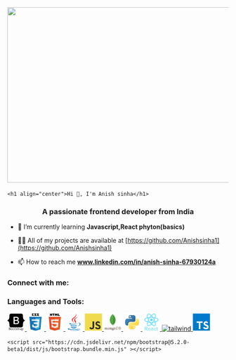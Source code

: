 <!doctype html>
<html lang="en">
  <head>
    <meta charset="utf-8">
    <meta name="viewport" content="width=device-width, initial-scale=1">
    <title>Bootstrap By SKILLHUB</title>
    <link href="https://cdn.jsdelivr.net/npm/bootstrap@5.2.0-beta1/dist/css/bootstrap.min.css" rel="stylesheet">
  </head>
  <body>
    <img   width="900" height="400" class="m-4"src="https://media2.giphy.com/media/coxQHKASG60HrHtvkt/giphy.gif?cid=6c09b9526xz3z2tlx0nfc67pja24emb3reh7onoo4u0l2cni&ep=v1_gifs_search&rid=giphy.gif&ct=g">

    <h1 align="center">Hi 👋, I'm Anish sinha</h1>
<h3 align="center">A passionate frontend developer from India</h3>

- 🌱 I’m currently learning **Javascript,React phyton(basics)**

- 👨‍💻 All of my projects are available at [https://github.com/Anishsinha1](https://github.com/Anishsinha1)

- 📫 How to reach me **www.linkedin.com/in/anish-sinha-67930124a**

<h3 align="left">Connect with me:</h3>
<p align="left">
</p>

<h3 align="left">Languages and Tools:</h3>
<p align="left"> <a href="https://getbootstrap.com" target="_blank" rel="noreferrer"> <img src="https://raw.githubusercontent.com/devicons/devicon/master/icons/bootstrap/bootstrap-plain-wordmark.svg" alt="bootstrap" width="40" height="40"/> </a> <a href="https://www.w3schools.com/css/" target="_blank" rel="noreferrer"> <img src="https://raw.githubusercontent.com/devicons/devicon/master/icons/css3/css3-original-wordmark.svg" alt="css3" width="40" height="40"/> </a> <a href="https://www.w3.org/html/" target="_blank" rel="noreferrer"> <img src="https://raw.githubusercontent.com/devicons/devicon/master/icons/html5/html5-original-wordmark.svg" alt="html5" width="40" height="40"/> </a> <a href="https://www.java.com" target="_blank" rel="noreferrer"> <img src="https://raw.githubusercontent.com/devicons/devicon/master/icons/java/java-original.svg" alt="java" width="40" height="40"/> </a> <a href="https://developer.mozilla.org/en-US/docs/Web/JavaScript" target="_blank" rel="noreferrer"> <img src="https://raw.githubusercontent.com/devicons/devicon/master/icons/javascript/javascript-original.svg" alt="javascript" width="40" height="40"/> </a> <a href="https://www.mongodb.com/" target="_blank" rel="noreferrer"> <img src="https://raw.githubusercontent.com/devicons/devicon/master/icons/mongodb/mongodb-original-wordmark.svg" alt="mongodb" width="40" height="40"/> </a> <a href="https://www.python.org" target="_blank" rel="noreferrer"> <img src="https://raw.githubusercontent.com/devicons/devicon/master/icons/python/python-original.svg" alt="python" width="40" height="40"/> </a> <a href="https://reactjs.org/" target="_blank" rel="noreferrer"> <img src="https://raw.githubusercontent.com/devicons/devicon/master/icons/react/react-original-wordmark.svg" alt="react" width="40" height="40"/> </a> <a href="https://tailwindcss.com/" target="_blank" rel="noreferrer"> <img src="https://www.vectorlogo.zone/logos/tailwindcss/tailwindcss-icon.svg" alt="tailwind" width="40" height="40"/> </a> <a href="https://www.typescriptlang.org/" target="_blank" rel="noreferrer"> <img src="https://raw.githubusercontent.com/devicons/devicon/master/icons/typescript/typescript-original.svg" alt="typescript" width="40" height="40"/> </a> </p>

  
    <script src="https://cdn.jsdelivr.net/npm/bootstrap@5.2.0-beta1/dist/js/bootstrap.bundle.min.js" ></script>
  </body>
</html>
